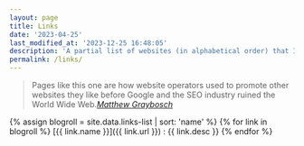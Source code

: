 ```yaml
---
layout: page
title: Links
date: '2023-04-25'
last_modified_at: '2023-12-25 16:48:05'
description: 'A partial list of websites (in alphabetical order) that I consistently follow, mostly through RSS. In the past I would have called this page ‘Blogroll’.'
permalink: /links/
---
```

> Pages like this one are how website operators used to promote other websites they like before Google and the SEO industry ruined the World Wide Web.<cite>[Matthew Graybosch](https://starbreaker.org/links/)</cite>

{% assign blogroll = site.data.links-list | sort: 'name' %}
{% for link in blogroll %}
[{{ link.name }}]({{ link.url }})
: {{ link.desc }}
{% endfor %}